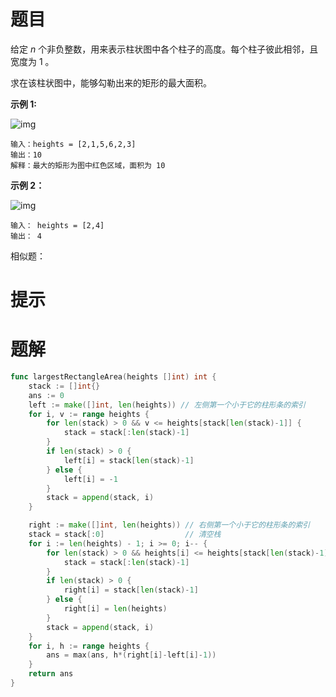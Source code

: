 # 题目

给定 *n* 个非负整数，用来表示柱状图中各个柱子的高度。每个柱子彼此相邻，且宽度为 1 。

求在该柱状图中，能够勾勒出来的矩形的最大面积。

 

**示例 1:**

![img](https://s2.loli.net/2024/07/01/t9nojZiWmwJIz2h.jpg)

```
输入：heights = [2,1,5,6,2,3]
输出：10
解释：最大的矩形为图中红色区域，面积为 10
```

**示例 2：**

![img](https://s2.loli.net/2024/07/01/f47RsxPKa6SJETv.jpg)

```
输入： heights = [2,4]
输出： 4
```



相似题：

[接雨水]: https://leetcode.cn/problems/trapping-rain-water/



# 提示





# 题解

```go
func largestRectangleArea(heights []int) int {
	stack := []int{}
	ans := 0
	left := make([]int, len(heights)) // 左侧第一个小于它的柱形条的索引
	for i, v := range heights {
		for len(stack) > 0 && v <= heights[stack[len(stack)-1]] {
			stack = stack[:len(stack)-1]
		}
		if len(stack) > 0 {
			left[i] = stack[len(stack)-1]
		} else {
			left[i] = -1
		}
		stack = append(stack, i)
	}

	right := make([]int, len(heights)) // 右侧第一个小于它的柱形条的索引
	stack = stack[:0]                  // 清空栈
	for i := len(heights) - 1; i >= 0; i-- {
		for len(stack) > 0 && heights[i] <= heights[stack[len(stack)-1]] {
			stack = stack[:len(stack)-1]
		}
		if len(stack) > 0 {
			right[i] = stack[len(stack)-1]
		} else {
			right[i] = len(heights)
		}
		stack = append(stack, i)
	}
	for i, h := range heights {
		ans = max(ans, h*(right[i]-left[i]-1))
	}
	return ans
}
```

